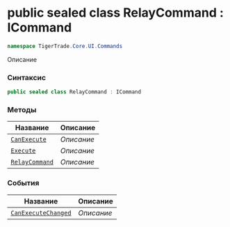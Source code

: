 
# public sealed class RelayCommand : ICommand
```csharp
namespace TigerTrade.Core.UI.Commands
```



Описание

### Синтаксис
```csharp
public sealed class RelayCommand : ICommand
```


### Методы
| Название | Описание |
| --- | --- |
| [`CanExecute`](./RelayCommand.cs/Методы/CanExecute.md) | *Описание* |
| [`Execute`](./RelayCommand.cs/Методы/Execute.md) | *Описание* |
| [`RelayCommand`](./RelayCommand.cs/Методы/RelayCommand.md) | *Описание* |

### События
| Название | Описание |
| --- | --- |
| [`CanExecuteChanged`](./RelayCommand.cs/События/CanExecuteChanged.md) | *Описание* |



